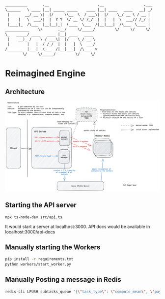 ```

__________       .__                      .__                  .___
\______   \ ____ |__| _____ _____    ____ |__| ____   ____   __| _/
 |       __/ __ \|  |/     \\__  \  / ___\|  |/    \_/ __ \ / __ | 
 |    |   \  ___/|  |  Y Y  \/ __ \/ /_/  |  |   |  \  ___// /_/ | 
 |____|_  /\___  |__|__|_|  (____  \___  /|__|___|  /\___  \____ | 
___________    \/       .__/     \/_____/         \/     \/     \/ 
\_   _____/ ____   ____ |__| ____   ____                           
 |    __)_ /    \ / ___\|  |/    \_/ __ \                          
 |        |   |  / /_/  |  |   |  \  ___/                          
/_______  |___|  \___  /|__|___|  /\___  >                         
        \/     \/_____/         \/     \/                          

```

# Reimagined Engine

## Architecture

![alt text](arch.png "Architecture")


## Starting the API server

```bash
npx ts-node-dev src/api.ts
```
It would start a server at localhost:3000. 
API docs would be available in localhost:3000/api-docs

## Manually starting the Workers

```bash
pip install -r requirements.txt
python workers/start_worker.py
```

## Manually Posting a message in Redis

```bash
redis-cli LPUSH subtasks_queue "{\"task_type\": \"compute_mean\", \"payload\": {\"task_id\": \"task001\", \"subtask_id\": \"subtask_001\", \"file_paths\": [\"test1.csv\", \"test2.csv\", \"test3.csv\"], \"result_file\": \"result.csv\"}}"
```
